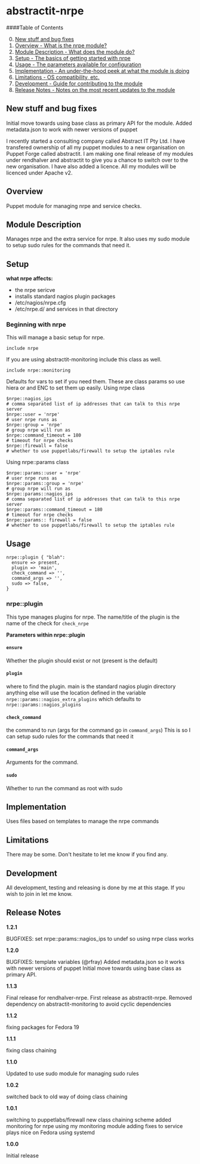 abstractit-nrpe
====

####Table of Contents

0. [New stuff and bug fixes](#new)
1. [Overview - What is the nrpe module?](#overview)
2. [Module Description - What does the module do?](#module-description)
3. [Setup - The basics of getting started with nrpe](#setup)
4. [Usage - The parameters available for configuration](#usage)
5. [Implementation - An under-the-hood peek at what the module is doing](#implementation)
6. [Limitations - OS compatibility, etc.](#limitations)
7. [Development - Guide for contributing to the module](#development)
8. [Release Notes - Notes on the most recent updates to the module](#release-notes)

New stuff and bug fixes
-----------------------

Initial move towards using base class as primary API for the module.
Added metadata.json to work with newer versions of puppet

I recently started a consulting company called Abstract IT Pty Ltd. I have transfered ownership of all my puppet modules to a new organisation on Puppet Forge called abstractit.
I am making one final release of my modules under rendhalver and abstractit to give you a chance to switch over to the new organisation.
I have also added a licence. All my modules will be licenced under Apache v2.

Overview
--------

Puppet module for managing nrpe and service checks.

Module Description
------------------

Manages nrpe and the extra service for nrpe.
It also uses my sudo module to setup sudo rules for the commands that need it.

Setup
-----

**what nrpe affects:**

* the nrpe sericve
* installs standard nagios plugin packages
* /etc/nagios/nrpe.cfg
* /etc/nrpe.d/ and services in that directory

### Beginning with nrpe

This will manage a basic setup for nrpe.

    include nrpe

If you are using abstractit-monitoring include this class as well.

    include nrpe::monitoring

Defaults for vars to set if you need them.
These are class params so use hiera or and ENC to set them up easily.
Using nrpe class

    $nrpe::nagios_ips
    # comma separated list of ip addresses that can talk to this nrpe server
    $nrpe::user = 'nrpe'
    # user nrpe runs as
    $nrpe::group = 'nrpe'
    # group nrpe will run as
    $nrpe::command_timeout = 180
    # timeout for nrpe checks
    $nrpe::firewall = false
    # whether to use puppetlabs/firewall to setup the iptables rule

Using nrpe::params class

    $nrpe::params::user = 'nrpe'
    # user nrpe runs as
    $nrpe::params::group = 'nrpe'
    # group nrpe will run as
    $nrpe::params::nagios_ips
    # comma separated list of ip addresses that can talk to this nrpe server
    $nrpe::params::command_timeout = 180
    # timeout for nrpe checks
    $nrpe::params:: firewall = false
    # whether to use puppetlabs/firewall to setup the iptables rule

Usage
-----

    nrpe::plugin { "blah":
      ensure => present, 
      plugin => 'main', 
      check_command => '',
      command_args => '',
      sudo => false,
    }

### nrpe::plugin

This type manages plugins for nrpe.
The name/title of the plugin is the name of the check for `check_nrpe`

**Parameters within nrpe::plugin**

#### `ensure`

Whether the plugin should exist or not (present is the default)

#### `plugin`

where to find the plugin. main is the standard nagios plugin directory
anything else will use the location defined in the variable `nrpe::params::nagios_extra_plugins` which defaults to `nrpe::params::nagios_plugins`

#### `check_command`

the command to run (args for the command go in `command_args`)
This is so I can setup sudo rules for the commands that need it

#### `command_args`

Arguments for the command.

#### `sudo`

Whether to run the command as root with sudo


Implementation
--------------

Uses files based on templates to manage the nrpe commands

Limitations
------------

There may be some. Don't hesitate to let me know if you find any.

Development
-----------

All development, testing and releasing is done by me at this stage.
If you wish to join in let me know.

Release Notes
-------------

**1.2.1**

BUGFIXES: set nrpe::params::nagios_ips to undef so using nrpe class works

**1.2.0**

BUGFIXES: template variables (@rfray)
Added metadata.json so it works with newer versions of puppet
Initial move towards using base class as primary API.

**1.1.3**

Final release for rendhalver-nrpe.
First release as abstractit-nrpe.
Removed dependency on abstractit-monitoring to avoid cyclic dependencies

**1.1.2**

fixing packages for Fedora 19

**1.1.1**

fixing class chaining

**1.1.0**

Updated to use sudo module for managing sudo rules

**1.0.2**

switched back to old way of doing class chaining

**1.0.1**

switching to puppetlabs/firewall
new class chaining scheme
added monitoring for nrpe using my monitoring module
adding fixes to service plays nice on Fedora using systemd


**1.0.0**

Initial release
